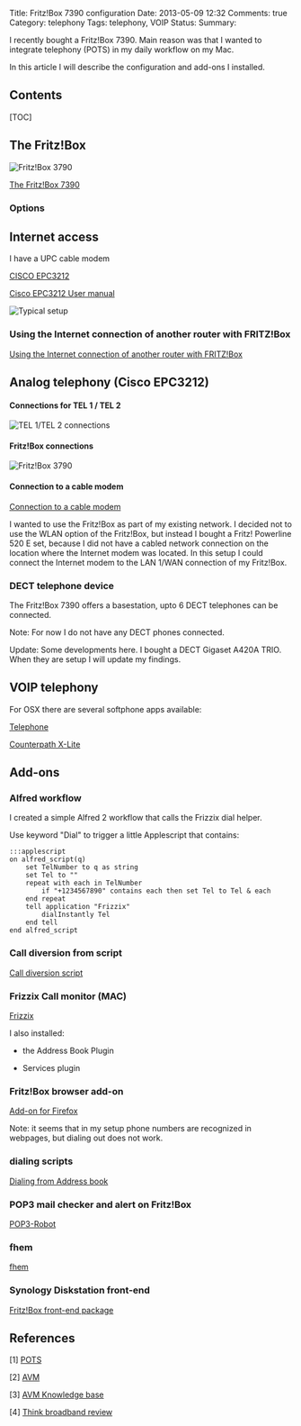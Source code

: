 Title: Fritz!Box 7390 configuration
Date: 2013-05-09 12:32
Comments: true
Category: telephony
Tags: telephony, VOIP
Status: 
Summary:

I recently bought a Fritz!Box 7390. Main reason was that I wanted to integrate telephony (POTS) in my daily workflow on my Mac.

In this article I will describe the configuration and add-ons I installed.

<!-- more -->
## Contents

[TOC]

## The Fritz!Box

![Fritz!Box 3790]({static}/images/fritzbox_7390product.jpg)

[The Fritz!Box 7390](http://www.avm.de/en/Produkte/FRITZBox/FRITZ_Box_Fon_WLAN_7390/index.php)

### Options

## Internet access

I have a UPC cable modem 

[CISCO EPC3212](http://192.168.100.1)

[Cisco EPC3212 User manual](http://www.cisco.com/web/consumer/support/userguides2/4021203A.pdf)

![Typical setup]({static}/images/ciscoEPC3212setup.png)

### Using the Internet connection of another router with FRITZ!Box

[Using the Internet connection of another router with FRITZ!Box](http://service.avm.de/support/en/SKB/FRITZ-Box-7390-int/598:Using-the-Internet-connection-of-another-router-with-FRITZ-Box)

## Analog telephony (Cisco EPC3212)

#### Connections for TEL 1 / TEL 2

![TEL 1/TEL 2 connections](/images/EPC3212.png)

#### Fritz!Box connections

![Fritz!Box 3790](/images/fritzbox_7390.jpg)

#### Connection to a cable modem

[Connection to a cable modem](http://service.avm.de/support/en/skb/FRITZ-Box-7390-int/700:Connecting-FRITZ-Box-to-a-cable-modem)

I wanted to use the Fritz!Box as part of my existing network.
I decided not to use the WLAN option of the Fritz!Box, but instead I bought a Fritz! Powerline 520 E set, because I did not have a cabled network connection on the location where the Internet modem was located. In this setup I could connect the Internet modem to the LAN 1/WAN connection of my Fritz!Box.

### DECT telephone device

The Fritz!Box 7390 offers a basestation, upto 6 DECT telephones can be connected. 

Note: For now I do not have any DECT phones connected. 

Update: Some developments here. I bought a DECT Gigaset A420A TRIO. When they are setup I will update my findings.

## VOIP telephony

For OSX there are several softphone apps available:

[Telephone](http://www.tlphn.com/)

[Counterpath X-Lite](http://counterpath.s3.amazonaws.com/downloads/X-Lite_Mac_3520g_70143.dmg)

## Add-ons

### Alfred workflow

I created a simple Alfred 2 workflow that calls the Frizzix dial helper.

Use keyword "Dial" to trigger a little Applescript that contains:

	:::applescript
	on alfred_script(q)
		set TelNumber to q as string
		set Tel to ""
		repeat with each in TelNumber
			if "+1234567890" contains each then set Tel to Tel & each
		end repeat
		tell application "Frizzix"
			dialInstantly Tel
		end tell
	end alfred_script

### Call diversion from script

[Call diversion script](http://www.robbastiaansen.nl/node/51)

### Frizzix Call monitor (MAC)

[Frizzix](http://mac.frizzix.de/en/)

I also installed:

* the Address Book Plugin

* Services plugin

### Fritz!Box browser add-on

[Add-on for Firefox](http://www.avm.de/de/Service/FRITZ_Tools/browser_plugin.html)

Note: it seems that in my setup phone numbers are recognized in webpages, but dialing out does not work.

### dialing scripts

[Dialing from Address book](http://wehavemorefun.de/fritzbox/W%C3%A4hlen_aus_OS_X_Adressbuch)

### POP3 mail checker and alert on Fritz!Box

[POP3-Robot](http://wehavemorefun.de/fritzbox/POP3-Robot)

### fhem

[fhem](http://fhem.de/fritzbox.html)

### Synology Diskstation front-end

[Fritz!Box front-end package](http://spk.q14six.de/)

## References

[1] [POTS](http://http://en.wikipedia.org/wiki/Plain_old_telephone_service)

[2] [AVM](http://www.avm.de)

[3] [AVM Knowledge base](http://http://service.avm.de/support/en/skb/FRITZ-Box-7390-int/page:1)

[4] [Think broadband review](http://http://www.thinkbroadband.com/hardware/reviews/73-fritzbox-7390.html) 

